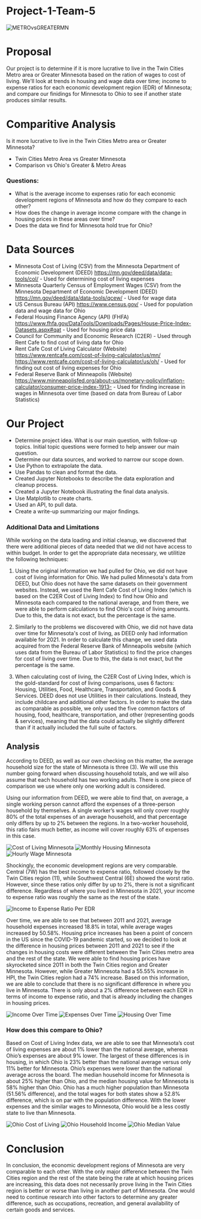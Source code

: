 # Project-1-Team-5
![METROvsGREATERMN](group5-project1-readme-header.png)

# Proposal
Our project is to determine if it is more lucrative to live in the Twin Cities Metro area or Greater Minnesota based on the ration of wages to cost of living. We'll look at trends in housing and wage data over time; income to expense ratios for each economic development region (EDR) of Minnesota; and compare our finidings for Minnesota to Ohio to see if another state produces similar results.

# Comparitive Analysis
Is it more lucrative to live in the Twin Cities Metro area or Greater Minnesota?

  * Twin Cities Metro Area vs Greater Minnesota
  * Comparison vs Ohio's Greater & Metro Areas

### Questions:
 * What is the average income to expenses ratio for each economic development regions of Minnesota and how do they compare to each other? 
 * How does the change in average income compare with the change in housing prices in these areas over time? 
 * Does the data we find for Minnesota hold true for Ohio? 

# Data Sources
- Minnesota Cost of Living (CSV) from the Minnesota Department of Economic Development (DEED) https://mn.gov/deed/data/data-tools/col/ - Used for determining cost of living expenses
- Minnesota Quarterly Census of Employment Wages (CSV) from the Minnesota Department of Economic Development (DEED) https://mn.gov/deed/data/data-tools/qcew/ - Used for wage data
- US Census Bureau (API) https://www.census.gov/ - Used for population data and wage data for Ohio
- Federal Housing Finance Agency (API) (FHFA) https://www.fhfa.gov/DataTools/Downloads/Pages/House-Price-Index-Datasets.aspx#qat - Used for housing price data
- Council for Community and Economic Research (C2ER) - Used through Rent Cafe to find cost of living data for Ohio
- Rent Cafe Cost of Living Calculator (Website) https://www.rentcafe.com/cost-of-living-calculator/us/mn/ https://www.rentcafe.com/cost-of-living-calculator/us/oh/ - Used for finding out cost of living expenses for Ohio
- Federal Reserve Bank of Minneapolis (Website) https://www.minneapolisfed.org/about-us/monetary-policy/inflation-calculator/consumer-price-index-1913- - Used for finding increase in wages in Minnesota over time (based on data from Bureau of Labor Statistics)

# Our Project
 * Determine project idea. What is our main question, with follow-up topics. Initial topic questions were formed to help answer our main question.
 * Determine our data sources, and worked to narrow our scope down.
 * Use Python to extrapolate the data.
 * Use Pandas to clean and format the data.
 * Created Jupyter Notebooks to describe the data exploration and cleanup process.
 * Created a Jupyter Notebook illustrating the ﬁnal data analysis.
 * Use Matplotlib to create charts.
 * Used an API, to pull data.
 * Create a write-up summarizing our major ﬁndings.
 
### Additional Data and Limitations

While working on the data loading and initial cleanup, we discovered that there were additional pieces of data needed that we did not have access to within budget. In order to get the appropriate data necessary, we utilitize the following techniques:

1) Using the original information we had pulled for Ohio, we did not have cost of living information for Ohio. We had pulled Minnesota's data from DEED, but Ohio does not have the same datasets on their government websites. Instead, we used the Rent Cafe Cost of Living Index (which is based on the C2ER Cost of Living Index) to find how Ohio and Minnesota each compared to the national average, and from there, we were able to perform calculations to find Ohio's cost of living amounts. Due to this, the data is not exact, but the percentage is the same.

2) Similarly to the problems we discovered with Ohio, we did not have data over time for Minnesota's cost of living, as DEED only had information available for 2021. In order to calculate this change, we used data acquired from the Federal Reserve Bank of Minneapolis website (which uses data from the Bureau of Labor Statistics) to find the price changes for cost of living over time. Due to this, the data is not exact, but the percentage is the same.

3) When calculating cost of living, the C2ER Cost of Living Index, which is the gold-standard for cost of living comparisons, uses 6 factors: Housing, Utilities, Food, Healthcare, Transportation, and Goods & Services. DEED does not use Utilities in their calculations. Instead, they include childcare and additional other factors. In order to make the data as comparable as possible, we only used the five common factors of housing, food, healthcare, transportation, and other (representing goods & services), meaning that the data could actually be slightly different than if it actually included the full suite of factors.

## Analysis
According to DEED, as well as our own checking on this matter, the average household size for the state of Minnesota is three (3). We will use this number going forward when discussing household totals, and we will also assume that each household has two working adults. There is one piece of comparison we use where only one working adult is considered.

Using our information from DEED, we were able to find that, on average, a single working person cannot afford the expenses of a three-person household by themselves. A single worker’s wages will only cover roughly 80% of the total expenses of an average household, and that percentage only differs by up to 2% between the regions. In a two-worker household, this ratio fairs much better, as income will cover roughly 63% of expenses in this case.

![Cost of Living Minnesota](Megan/output_data/yearly_expense.png)
![Monthly Housing Minnesota](Megan/output_data/monthly_housing.png)
![Hourly Wage Minnesota](Megan/output_data/hourly_wage.png)

Shockingly, the economic development regions are very comparable. Central (7W) has the best income to expense ratio, followed closely by the Twin Cities region (11), while Southwest Central (6E) showed the worst ratio. However, since these ratios only differ by up to 2%, there is not a significant difference. Regardless of where you lived in Minnesota in 2021, your income to expense ratio was roughly the same as the rest of the state.

![Income to Expense Ratio Per EDR](Megan/output_data/inc_exp_ratio1.png)

Over time, we are able to see that between 2011 and 2021, average household expenses increased 18.8% in total, while average wages increased by 50.58%. Housing price increases has been a point of concern in the US since the COVID-19 pandemic started, so we decided to look at the difference in housing prices between 2011 and 2021 to see if the changes in housing costs were different between the Twin Cities metro area and the rest of the state. We were able to find housing prices have skyrocketed since 2011 in both the Twin Cities region and Greater Minnesota. However, while Greater Minnesota had a 55.55% increase in HPI, the Twin Cities region had a 74% increase. Based on this information, we are able to conclude that there is no significant difference in where you live in Minnesota. There is only about a 2% difference between each EDR in terms of income to expense ratio, and that is already including the changes in housing prices.

![Income Over Time](total_quarterly_wages.png)
![Expenses Over Time](total_quarterly_expenses.png)
![Housing Over Time](change_in_housing_prices.png)

### How does this compare to Ohio?
Based on Cost of Living Index data, we are able to see that Minnesota’s cost of living expenses are about 1% lower than the national average, whereas Ohio’s expenses are about 9% lower. The largest of these differences is in housing, in which Ohio is 23% better than the national average versus only 11% better for Minnesota. Ohio’s expenses were lower than the national average across the board. The median household income for Minnesota is about 25% higher than Ohio, and the median housing value for Minnesota is 58% higher than Ohio. Ohio has a much higher population than Minnesota (51.56% difference), and the total wages for both states show a 52.8% difference, which is on par with the population difference. With the lower expenses and the similar wages to Minnesota, Ohio would be a less costly state to live than Minnesota.

![Ohio Cost of Living](Jenny/Output_data/col.png)
![Ohio Household Income](Jenny/Output_data/MHI.png)
![Ohio Median Value](Jenny/Output_data/MV.png)

# Conclusion

In conclusion, the economic development regions of Minnesota are very comparable to each other. With the only major difference between the Twin Cities region and the rest of the state being the rate at which housing prices are increasing, this data does not necessarily prove living in the Twin Cities region is better or worse than living in another part of Minnesota. One would need to continue research into other factors to determine any greater difference, such as occupations, recreation, and general availability of certain goods and services.
